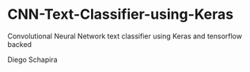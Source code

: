 # CNN-Text-Classifier-using-Keras
Convolutional Neural Network text classifier using Keras and tensorflow backed

Diego Schapira

